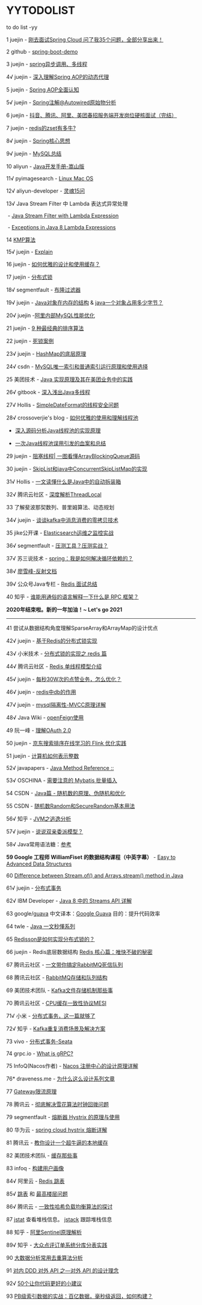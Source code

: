 # YYTODOLIST
to do list -yy

1 juejin - [刚去面试Spring Cloud 问了我35个问题，全部分享出来！](https://juejin.im/post/5edeff06f265da76f159fb2a?utm_source=gold_browser_extension#heading-0)

2 github - [spring-boot-demo](https://github.com/xkcoding/spring-boot-demo)

3 juejin - [spring异步调用、多线程](https://juejin.im/post/5ededda9f265da76f91720fb?utm_source=gold_browser_extension)

4√ juejin - [深入理解Spring AOP的动态代理](https://juejin.im/post/5a3284a75188252970793195#heading-5)

5 juejin - [Spring AOP全面认知](https://juejin.im/post/5b06bf2df265da0de2574ee1)

5√ juejin - [Spring注解@Autowired原始物分析](https://juejin.im/post/5d9edf18f265da5b7a7543e9)

6 juejin - [抖音、腾讯、阿里、美团春招服务端开发岗位硬核面试（完结）](https://juejin.im/post/5ef5284ce51d453483425da9?utm_source=gold_browser_extension#heading-1)

7 juejin - [redis的zset有多牛?](https://juejin.im/post/5efc0008e51d45349a493893?utm_source=gold_browser_extension)

8√ juejin - [Spring核心思想](https://juejin.im/post/5f055cd06fb9a07ebb224a0a?utm_source=gold_browser_extension#heading-0)

9√ juejin - [MySQL总结](https://juejin.im/post/5f0d4fadf265da22f3250eaa?utm_source=gold_browser_extension)

10 aliyun - [Java开发手册-嵩山版](https://developer.aliyun.com/topic/java20?utm_content=g_1000161792)

11√ pyimagesearch - [Linux Mac OS](https://www.pyimagesearch.com/2019/01/30/macos-mojave-install-tensorflow-and-keras-for-deep-learning/)

12√ aliyun-developer - [灵魂15问](https://developer.aliyun.com/article/769906?spm=a2c6h.12873581.0.0.3ac5322cCH28kb)

13√ Java Stream Filter 中 Lambda 表达式异常处理

​	- [Java Stream Filter with Lambda Expression](https://www.baeldung.com/java-stream-filter-lambda)

​	- [Exceptions in Java 8 Lambda Expressions](https://www.baeldung.com/java-lambda-exceptions)

14 [KMP算法](https://blog.csdn.net/dark_cy/article/details/88698736)

15√ juejin - [Explain](https://juejin.im/post/6844904163969630221)

16 juejin - [如何优雅的设计和使用缓存？](https://juejin.im/post/6844903665845665805)

17 juejin - [分布式锁](https://juejin.im/post/6844903688088059912#heading-1)

18√ segmentfault - [布隆过滤器](https://segmentfault.com/a/1190000021136424)

19√ juejin - [Java对象在内存的结构](https://juejin.im/post/6844903832833490957) & [java一个对象占用多少字节？](https://blog.csdn.net/zzx410527/article/details/93646925)

20√ juejin -[阿里内部MySQL性能优化](https://juejin.cn/post/6897837587042402318?utm_source=gold_browser_extension)

21 juejin - [9 种最经典的排序算法](https://juejin.cn/post/6898302847092588558?utm_source=gold_browser_extension)

22 juejin - [死锁案例](https://juejin.cn/post/6896364317914955784)

23√ juejin - [HashMap的底层原理](https://juejin.cn/post/6899339357325361166?utm_source=gold_browser_extension)

24√ csdn - [MySQL唯一索引和普通索引运行原理和使用选择](https://blog.csdn.net/Srodong/article/details/88838046)

25 美团技术 - [Java
实现原理及其在美团业务中的实践](https://tech.meituan.com/2020/04/02/java-pooling-pratice-in-meituan.html)

26√ gitbook - [深入浅出Java多线程](https://redspider.gitbook.io/concurrent/readme)

27√ Hollis - [SimpleDateFormat的线程安全问题](https://www.hollischuang.com/archives/3017?spm=a2c6h.12873639.0.0.6fee1e8bQhLaFM)

28√ crossoverjie's blog - [如何优雅的使用和理解线程池](https://crossoverjie.top/2018/07/29/java-senior/ThreadPool/)

- [深入源码分析Java线程池的实现原理](https://mp.weixin.qq.com/s/-89-CcDnSLBYy3THmcLEdQ)

- [一次Java线程池误用引发的血案和总结](https://zhuanlan.zhihu.com/p/32867181)

29 juejin - [阻塞线程| 一图看懂ArrayBlockingQueue源码](https://juejin.cn/post/6903794210164932622?utm_source=gold_browser_extension)

30 juejin - [SkipList和java中ConcurrentSkipListMap的实现](https://juejin.cn/post/6844904147163021325)

31√ Hollis - [一文读懂什么是Java中的自动拆装箱](https://www.hollischuang.com/archives/2700)

32√ 腾讯云社区 - [深度解析ThreadLocal](https://cloud.tencent.com/developer/article/1627478)

33 了解斐波那契数列、普里姆算法、动态规划

34√ juejin - [谈谈kafka中消息消费的零拷贝技术](https://juejin.cn/post/6907857707416420366?utm_source=gold_browser_extension#heading-0)

35 jike公开课 - [Elasticsearch运维之监控实战](https://time.geekbang.org/column/article/119607)

36√ segmentfault - [压测工具？压测实战？](https://segmentfault.com/a/1190000020211494)

37√ 苏三说技术 - [spring：我是如何解决循环依赖的？](https://www.tuicool.com/wx/qi6ja2r)

38√ [廖雪峰-反射文档](https://www.liaoxuefeng.com/wiki/1252599548343744/1255945147512512)

39√ 公众号Java专栏 - [Redis 面试总结](https://mp.weixin.qq.com/s/l3dkZj1rrBScAH605c7t5g)

40 知乎 - [谁能用通俗的语言解释一下什么是 RPC 框架？](https://www.zhihu.com/question/25536695)



**2020年结束啦。新的一年加油！~ Let's go 2021**

---

41 尝试从数据结构角度理解SparseArray和ArrayMap的设计优点

42√ juejin - [基于Redis的分布式锁实现](https://juejin.cn/post/6844903830442737671)

43√ 小米技术 - [分布式锁的实现之 redis 篇](https://xiaomi-info.github.io/2019/12/17/redis-distributed-lock/)

44√ 腾讯云社区 - [Redis 单线程模型介绍](https://cloud.tencent.com/developer/article/1403767)

45√ juejin - [每秒30W次的点赞业务，怎么优化？](https://juejin.cn/post/6914944343191060488?utm_source=gold_browser_extension)

46√ juejin - [redis中db的作用](https://juejin.cn/post/6914942090807869453?utm_source=gold_browser_extension)

47√ juejin - [mysql隔离性-MVCC原理详解](https://juejin.cn/post/6915774250318200840?utm_source=gold_browser_extension#heading-3)

48√ Java Wiki - [openFeign使用](http://bingqilinpeishenme.gitee.io/java-wiki/#/Java/SpringCloud-H%E7%89%88%E6%9C%AC%E5%92%8CAlibaba%E7%89%88%E6%9C%AC/7-OpenFeign)

49 阮一峰 - [理解OAuth 2.0](http://www.ruanyifeng.com/blog/2014/05/oauth_2_0.html)

50 juejin - [京东搜索排序在线学习的 Flink 优化实践](https://juejin.cn/post/6917177654361718792?utm_source=gold_browser_extension)

51 juejin - [计算机如何表示整数](https://juejin.cn/post/6917154806289137671?utm_source=gold_browser_extension)

52√ javapapers - [Java Method Reference ::](https://javapapers.com/core-java/java-method-reference/)

53√ OSCHINA -  [需要注意的 Mybatis 批量插入](https://my.oschina.net/zjllovecode/blog/1818716)

54 CSDN - [Java篇 - 随机数的原理、伪随机和优化](https://blog.csdn.net/u014294681/article/details/86527930?utm_medium=distribute.pc_relevant.none-task-blog-BlogCommendFromMachineLearnPai2-2.control&depth_1-utm_source=distribute.pc_relevant.none-task-blog-BlogCommendFromMachineLearnPai2-2.control)

55 CSDN - [随机数Random和SecureRandom基本用法](https://blog.csdn.net/qq877728715/article/details/104376304)

56√ 知乎 - [JVM之逃逸分析](https://zhuanlan.zhihu.com/p/59215831)

57√ juejin - [说说双亲委派模型？](https://juejin.cn/post/6844903838927814669)

58√ Java常用语法糖：[参考](https://zhuanlan.51cto.com/art/201905/596386.htm#topx)

**59 Google 工程师 WilliamFiset 的数据结构课程（中英字幕）** - [Easy to Advanced Data Structures](https://www.bilibili.com/video/BV15V411t7KL?p=1)

60 [Difference between Stream.of() and Arrays.stream() method in Java](https://www.geeksforgeeks.org/difference-between-stream-of-and-arrays-stream-method-in-java/)

61√ juejin - [分布式事务](https://juejin.cn/post/6914894669126533133#heading-2)

62√ IBM Developer - [Java 8 中的 Streams API 详解](https://developer.ibm.com/zh/languages/java/articles/j-lo-java8streamapi/)

63 google/[guava](https://github.com/google/guava/wiki) 中文译本：[Google Guava](http://ifeve.com/google-guava/)  目的：提升代码效率

64 twle - [Java 一文秒懂系列](https://www.twle.cn/c/yufei/javatm/javatm-basic-executorservice.html)

65 [Redisson是如何实现分布式锁的？](https://mp.weixin.qq.com/s?__biz=MzI4Njc5NjM1NQ==&mid=2247493252&idx=2&sn=5530b330af0e0bcb56f9cc8bd7d0a25d&chksm=ebd5d9a8dca250be07d54c37110fcc2549cb31968557910a77485747d9cb9ee842a2f05c25dc&scene=21#wechat_redirect)

66 juejin - Redis底层数据结构 [Redis 核心篇：唯快不破的秘密](https://juejin.cn/post/6924570137773211662?utm_source=gold_browser_extension)

67 腾讯云社区 - [一文带你搞定RabbitMQ死信队列](https://cloud.tencent.com/developer/article/1463065)

68 腾讯云社区 - [RabbitMQ存储和队列结构](https://cloud.tencent.com/developer/article/1469333)

69 美团技术团队 - [Kafka文件存储机制那些事](https://tech.meituan.com/2015/01/13/kafka-fs-design-theory.html)

70 腾讯云社区 - [CPU缓存一致性协议MESI](https://cloud.tencent.com/developer/article/1548942)

71√ 小米 - [分布式事务，这一篇就够了](https://xiaomi-info.github.io/2020/01/02/distributed-transaction/)

72√ 知乎 - [Kafka重复消费场景及解决方案](https://zhuanlan.zhihu.com/p/112745985)

73 vivo - [分布式事务-Seata](https://www.cnblogs.com/vivotech/p/14096163.html)

74 grpc.io - [What is gRPC?](https://grpc.io/docs/what-is-grpc/core-concepts/#service-definition)

75 InfoQ(Nacos作者) - [Nacos 注册中心的设计原理详解](https://www.infoq.cn/article/B*6vyMIKao9vAKIsJYpE)

76* draveness.me - [为什么这么设计系列文章](https://draveness.me/whys-the-design/)

77 [Gateway限流原理](https://www.iocoder.cn/Spring-Cloud-Gateway/filter-request-rate-limiter/)

78 腾讯云 - [彻底解决雪花算法时钟回拨问题](https://cloud.tencent.com/developer/news/678423)

79 segmentfault - [熔断器 Hystrix 的原理与使用](https://segmentfault.com/a/1190000005988895)

80 华为云 - [spring cloud hystrix 熔断详解](https://www.huaweicloud.com/articles/c61b94f240d19f254a89f06b2f018c4e.html)

81 腾讯云 - [教你设计一个超牛逼的本地缓存](https://cloud.tencent.com/developer/article/1676115)

82 美团技术团队 - [缓存那些事](https://tech.meituan.com/2017/03/17/cache-about.html)

83 infoq - [构建用户画像](https://www.infoq.cn/article/ouqjdlfstryamtbyzier)

84√ 阿里云 - [Redis 跳表](https://yq.aliyun.com/articles/701175)

85√ [跳表](https://lotabout.me/2018/skip-list/) 和 [最高楼层问题](https://lotabout.me/2018/max-level-of-skiplist/)

86√ 腾讯云 - [一致性哈希负载均衡算法的探讨](https://cloud.tencent.com/developer/article/1404016)

87 [jstat](https://cloud.tencent.com/developer/article/1158596) 查看堆栈信息。 [jstack](https://juejin.cn/post/6844904152850497543) 跟踪堆栈信息

88 知乎 - [阿里Sentinel原理解析](https://zhuanlan.zhihu.com/p/64786381)

89√ 知乎 - [大众点评订单系统分库分表实践](https://zhuanlan.zhihu.com/p/24036067)

90 [大数据分析常用去重算法分析](https://www.infoq.cn/article/j3b2eoz_v7wzm27odwxx)

91 [对内 DDD 对外 API 之—对外 API 的设计理念](https://juejin.cn/post/6943146151201751054?utm_source=gold_browser_extension)

92√ [50个让你代码更好的小建议](https://juejin.cn/post/6944642153662398500)

93 [PB级索引数据的实战：百亿数据，毫秒级返回，如何构建？](https://www.jianshu.com/p/d90a6b1fefa6)
